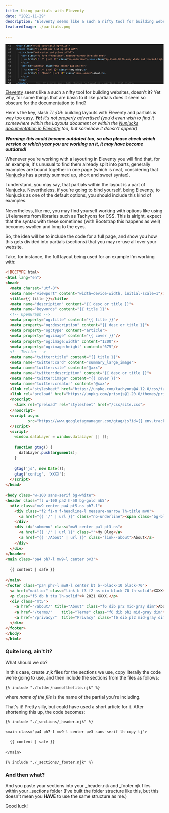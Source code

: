 ```yaml
---
title: Using partials with Eleventy
date: "2021-11-29"
description: "Eleventy seems like a such a nifty tool for building websites, doesn't it? Yet why, for some things that are basic to it like partials does it seem so obscure for the documentation to find?"
featuredImage: ./partials.png

---
```


![Using Partials](./partials.png)


[Eleventy](https://www.11ty.dev) seems like a such a nifty tool for building websites, doesn't it? Yet why, for some things that are basic to it like partials does it seem so obscure for the documentation to find?

Here's the key, slash *TL;DR*: building layouts with Eleventy and partials is way too easy. ***Yet*** *it's not properly advertised (you'd even wish to find it somewhere within the Layouts document or within the [Nunjucks documentation in Eleventy](https://www.11ty.dev/docs/languages/nunjucks/) too, but somehow it doesn't appear)*

***Warning: this could become outdated too, so also please check which version or which year you are working on it, it may have become outdated!***

Whenever you're working with a layouting in Eleventy you will find that, for an example, it's unusual to find them already split into parts, generally examples are bound together in one page (which is neat, considering that [Nunjucks](https://mozilla.github.io/nunjucks/) has a pretty summed up, short and sweet syntax).

I understand, you may say, that partials within the layout is a part of Nunjucks. Nevertheless, if you're going to bind yourself, being Eleventy, to Nunjucks as one of the default options, you should include this kind of examples. 

Nevertheless, like me, you may find yourself working with options like using UI elements from libraries such as Tachyons for CSS. This is alright, expect that the syntax with these sometimes (with Bootstrap this happens as well) becomes swollen and long to the eyes.

So, the idea will be to include the code for a full page, and show you how this gets divided into partials (sections) that you may re-use all over your website.

Take, for instance, the full layout being used for an example I'm working with:

```html
<!DOCTYPE html>
<html lang="en">
<head>
  <meta charset="utf-8">
  <meta name="viewport" content="width=device-width, initial-scale=1"/>
  <title>{{ title }}</title>
  <meta name="description" content="{{ desc or title }}">
  <meta name="keywords" content="{{ title }}">
  <!-- OpenGraph -->
  <meta property="og:title" content="{{ title }}">
  <meta property="og:description" content="{{ desc or title }}">
  <meta property="og:type" content="article">
  <meta property="og:image" content="{{ cover }}"/>
  <meta property="og:image:width" content="1200"/>
  <meta property="og:image:height" content="675"/>
  <!-- Twitter -->
  <meta name="twitter:title" content="{{ title }}">
  <meta name="twitter:card" content="summary_large_image">
  <meta name="twitter:site" content="@xxx">
  <meta name="twitter:description" content="{{ desc or title }}">
  <meta name="twitter:image" content="{{ cover }}">
  <meta name="twitter:creator" content="@xxx">
  <link rel="stylesheet" href="https://unpkg.com/tachyons@4.12.0/css/tachyons.min.css" rel="preload" as="style"/>
  <link rel="preload" href="https://unpkg.com/prismjs@1.20.0/themes/prism-okaidia.css" rel="stylesheet">
  <noscript>
    <link rel="preload" rel="stylesheet" href="/css/site.css">
  </noscript>
  <script async
          src="https://www.googletagmanager.com/gtag/js?id={{ env.tracking.gtag }}">
  </script>
  <script>
    window.dataLayer = window.dataLayer || [];

    function gtag() {
      dataLayer.push(arguments);
    }

    gtag('js', new Date());
    gtag('config', 'XXXX');
  </script>
</head>

<body class="w-100 sans-serif bg-white">
<header class="fl w-100 pa2 h-50 bg-gold mb5">
  <div class="mw9 center pa4 pt5-ns ph7-l">
    <div class="f2 f1-m f-headline-l measure-narrow lh-title mv0">
      <a href="{{ '/' | url }}" class="no-underline"><span class="bg-black-90 lh-copy white pa3 tracked-tight">Parripollo</span></a>
    </div>
    <div id="submenu" class="mw9 center pa1 pt3-ns">
      <a href="{{ '/' | url }}" class="">My Blog</a>
      <a href="{{ '/About' | url }}" class="link--about">About</a>
    </div>
  </div>
</header>
<main class="pa4 ph7-l mw9-l center pv3">

  {{ content | safe }}

</main>
<footer class="pa4 ph7-l mw9-l center bt b--black-10 black-70">
  <a href="mailto:" class="link b f3 f2-ns dim black-70 lh-solid">XXXX</a>
  <p class="f6 db b ttu lh-solid">© 2021 XXXX.</p>
  <div class="mt5">
    <a href="/about/" title="About" class="f6 dib pr2 mid-gray dim">About</a>
    <a href="/terms/"    title="Terms" class="f6 dib ph2 mid-gray dim">Terms of Use</a>
    <a href="/privacy/"  title="Privacy" class="f6 dib pl2 mid-gray dim">Privacy</a>
  </div>
</footer>
</body>
</html>
```

### Quite long, ain't it? ###

What should we do?

In this case, create .njk files for the sections we use, copy literally the code we're going to use, and then include the sections from the files as follows:

```
{% include "./folder/nameofthefile.njk" %}
```

where _name of the file_ is the name of the partial you're including.

That's it! Pretty silly, but could have used a short article for it. After shortening this up, the code becomes:

```
{% include "./_sections/_header.njk" %}

<main class="pa4 ph7-l mw9-l center pv3 sans-serif lh-copy tj">

  {{ content | safe }}

</main>

{% include "./_sections/_footer.njk" %}
```

### And then what? ###

And you paste your sections into your _header.njk and _footer.njk files within your _sections folder (I've built the folder structure like this, but this doesn't mean you **HAVE** to use the same structure as me.)

Good luck!
